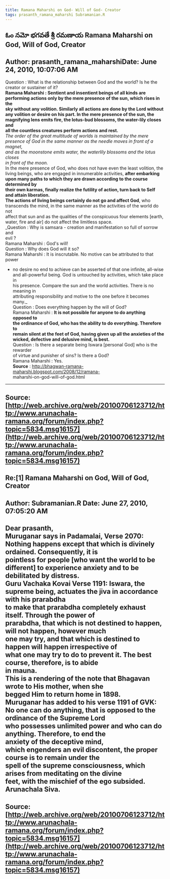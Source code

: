 ```yaml
--- 
title: Ramana Maharshi on God- Will of God- Creator   
tags: prasanth_ramana_maharshi Subramanian.R  
---  
```

## ఓం నమో భగవతే శ్రీ రమణాయ Ramana Maharshi on God, Will of God, Creator  
Author: prasanth_ramana_maharshiDate: June 24, 2010, 10:07:06 AM  
---  
Question : What is the relationship between God and the world? Is he the  
creator or sustainer of it?   
 **Ramana Maharshi : Sentient and insentient beings of all kinds are  
performing actions only by the mere presence of the sun, which rises in the  
sky without any volition. Similarly all actions are done by the Lord without  
any volition or desire on his part. In the mere presence of the sun, the  
magnifying lens emits fire, the lotus-bud blossoms, the water-lily closes and  
all the countless creatures perform actions and rest.**   
 _The order of the great multitude of worlds is maintained by the mere  
presence of God in the same manner as the needle moves in front of a magnet,  
and as the moonstone emits water, the waterlily blossoms and the lotus closes  
in front of the moon._   
In the mere presence of God, who does not have even the least volition, the  
living beings, who are engaged in innumerable activities, **after embarking  
upon many paths to which they are drawn according to the course determined by  
their own karmas, finally realize the futility of action, turn back to Self  
and attain liberation.**   
 **The actions of living beings certainly do not go and affect God**, who  
transcends the mind, in the same manner as the activities of the world do not  
affect that sun and as the qualities of the conspicuous four elements [earth,  
water, fire and air] do not affect the limitless space.   
 _Question : Why is samsara - creation and manifestation so full of sorrow and  
evil ?   
Ramana Maharshi : God's will!   
Question : Why does God will it so?   
Ramana Maharshi : It is inscrutable. No motive can be attributed to that power  
- no desire no end to achieve can be asserted of that one infinite, all-wise  
and all-powerful being. God is untouched by activities, which take place in  
his presence. Compare the sun and the world activities. There is no meaning in  
attributing responsibility and motive to the one before it becomes many._   
Question : Does everything happen by the will of God?   
Ramana Maharshi : **It is not possible for anyone to do anything opposed to  
the ordinance of God, who has the ability to do everything. Therefore to  
remain silent at the feet of God, having given up all the anxieties of the  
wicked, defective and delusive mind, is best.**   
Question : Is there a separate being Iswara [personal God] who is the rewarder  
of virtue and punisher of sins? Is there a God?   
Ramana Maharshi : Yes.   
 **Source** : http://bhagwan-ramana-maharshi.blogspot.com/2008/12/ramana-  
maharshi-on-god-will-of-god.html
 ---  
Source:[http://web.archive.org/web/20100706123712/http://www.arunachala-ramana.org/forum/index.php?topic=5834.msg16157](http://web.archive.org/web/20100706123712/http://www.arunachala-ramana.org/forum/index.php?topic=5834.msg16157)   
---  

## Re:[1] Ramana Maharshi on God, Will of God, Creator  
Author: Subramanian.R       Date: June 27, 2010, 07:05:20 AM  
---  
Dear prasanth,   
Muruganar says in Padamalai, Verse 2070: Nothing happens except that which is divinely ordained. Consequently, it is  
pointless for people [who want the world to be   
different] to experience anxiety and to be debilitated by distress.   
Guru Vachaka Kovai Verse 1191: Iswara, the supreme being, actuates the jiva in accordance with his prarabdha  
to make that prarabdha completely exhaust itself. Through the power of  
prarabdha, that which is not destined to happen, will not happen, however much  
one may try, and that which is destined to happen will happen irrespective of  
what one may try to do to prevent it. The best course, therefore, is to abide  
in mauna.   
This is a rendering of the note that Bhagavan wrote to His mother, when she  
begged Him to return home in 1898.   
Muruganar has added to his verse 1191 of GVK: No one can do anything, that is opposed to the ordinance of the Supreme Lord  
who possesses unlimited power and who can do anything. Therefore, to end the  
anxiety of the deceptive mind,   
which engenders an evil discontent, the proper course is to remain under the  
spell of the supreme consciousness, which arises from meditating on the divine  
feet, with the mischief of the ego subsided.   
Arunachala Siva.
 ---  
Source:[http://web.archive.org/web/20100706123712/http://www.arunachala-ramana.org/forum/index.php?topic=5834.msg16157](http://web.archive.org/web/20100706123712/http://www.arunachala-ramana.org/forum/index.php?topic=5834.msg16157)   
---  

